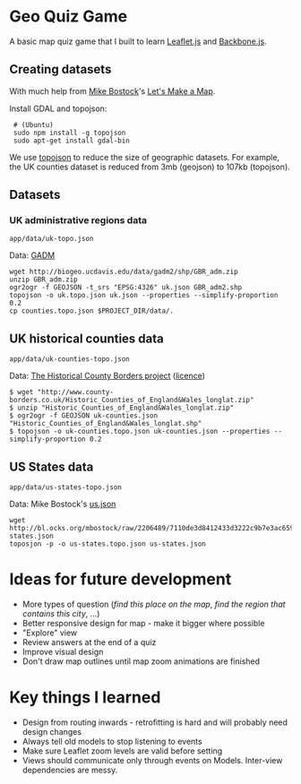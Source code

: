 # Geo Quiz Game

A basic map quiz game that I built to learn [Leaflet.js](http://leafletjs.com) and [Backbone.js](http://backbonejs.org/).

## Creating datasets

With much help from [Mike Bostock](http://bost.ocks.org/mike/)'s [Let's Make a Map](http://bost.ocks.org/mike/map/).

Install GDAL and topojson:

     # (Ubuntu)
     sudo npm install -g topojson
     sudo apt-get install gdal-bin 

We use [topojson](https://github.com/mbostock/topojson) to reduce the size of geographic datasets. For example, the UK counties dataset is reduced from 3mb (geojson) to 107kb (topojson).

## Datasets

### UK administrative regions data

`app/data/uk-topo.json`

Data: [GADM](http://www.gadm.org/)

    wget http://biogeo.ucdavis.edu/data/gadm2/shp/GBR_adm.zip
    unzip GBR_adm.zip 
    ogr2ogr -f GEOJSON -t_srs "EPSG:4326" uk.json GBR_adm2.shp
	topojson -o uk.topo.json uk.json --properties --simplify-proportion 0.2
    cp counties.topo.json $PROJECT_DIR/data/.
    
## UK historical counties data

`app/data/uk-counties-topo.json`

Data: [The Historical County Borders project](http://county-borders.co.uk) ([licence](http://county-borders.co.uk/hcbp_5.htm))

    $ wget "http://www.county-borders.co.uk/Historic_Counties_of_England&Wales_longlat.zip"
    $ unzip "Historic_Counties_of_England&Wales_longlat.zip"
    $ ogr2ogr -f GEOJSON uk-counties.json "Historic_Counties_of_England&Wales_longlat.shp"
    $ topojson -o uk-counties.topo.json uk-counties.json --properties --simplify-proportion 0.2   

 
## US States data

`app/data/us-states-topo.json`

Data: Mike Bostock's [us.json](http://bl.ocks.org/mbostock/raw/4090846/us.json)

    wget http://bl.ocks.org/mbostock/raw/2206489/7110de3d8412433d3222c9b7e3ac6593593162b2/us-states.json
    toposjon -p -o us-states.topo.json us-states.json

# Ideas for future development

 * More types of question (_find this place on the map_, _find the region that contains this city_, ...)
 * Better responsive design for map - make it bigger where possible
 * "Explore" view 
 * Review answers at the end of a quiz
 * Improve visual design
 * Don't draw map outlines until map zoom animations are finished

# Key things I learned

 * Design from routing inwards - retrofitting is hard and will probably need design changes
 * Always tell old models to stop listening to events
 * Make sure Leaflet zoom levels are valid before setting
 * Views should communicate only through events on Models. Inter-view dependencies are messy.